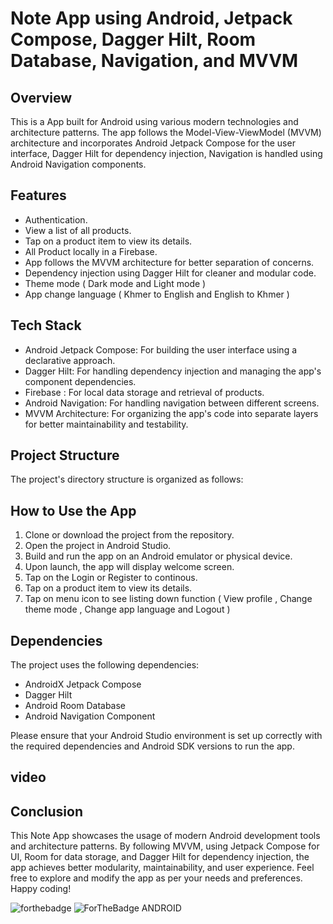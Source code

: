 # Note App using Android, Jetpack Compose, Dagger Hilt, Room Database, Navigation, and MVVM

## Overview
This is a  App built for Android using various modern technologies and architecture patterns. The app follows the Model-View-ViewModel (MVVM) architecture and incorporates Android Jetpack Compose for the user interface, Dagger Hilt for dependency injection, Navigation is handled using Android Navigation components.

## Features
- Authentication.
- View a list of all products.
- Tap on a product item to view its details.
- All Product locally in a Firebase.
- App follows the MVVM architecture for better separation of concerns.
- Dependency injection using Dagger Hilt for cleaner and modular code.
- Theme mode ( Dark mode and Light mode )
- App change language ( Khmer to English and English to Khmer ) 

## Tech Stack
- Android Jetpack Compose: For building the user interface using a declarative approach.
- Dagger Hilt: For handling dependency injection and managing the app's component dependencies.
- Firebase : For local data storage and retrieval of products.
- Android Navigation: For handling navigation between different screens.
- MVVM Architecture: For organizing the app's code into separate layers for better maintainability and testability.

## Project Structure
The project's directory structure is organized as follows:


## How to Use the App
1. Clone or download the project from the repository.
2. Open the project in Android Studio.
3. Build and run the app on an Android emulator or physical device.
4. Upon launch, the app will display welcome screen.
5. Tap on the Login or Register to continous.
6. Tap on a product item to view its details.
7. Tap on menu icon to see listing down function ( View profile , Change theme mode , Change app language and Logout )

## Dependencies
The project uses the following dependencies:

- AndroidX Jetpack Compose
- Dagger Hilt
- Android Room Database
- Android Navigation Component

Please ensure that your Android Studio environment is set up correctly with the required dependencies and Android SDK versions to run the app.

## video




## Conclusion
This Note App showcases the usage of modern Android development tools and architecture patterns. By following MVVM, using Jetpack Compose for UI, Room for data storage, and Dagger Hilt for dependency injection, the app achieves better modularity, maintainability, and user experience. Feel free to explore and modify the app as per your needs and preferences. Happy coding!


![forthebadge](https://forthebadge.com/images/badges/built-with-love.svg)
![ForTheBadge ANDROID](https://forthebadge.com/images/badges/built-for-android.svg)
